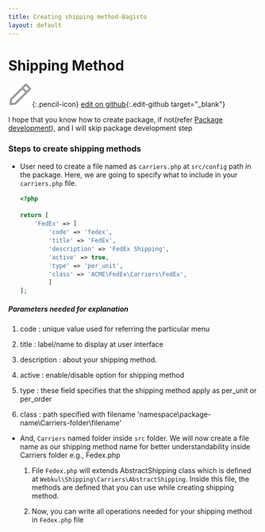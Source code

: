 ```yaml
---
title: Creating shipping method-Bagisto
layout: default
---
```


# Shipping Method


![](assets/images/icons/Icon-Pencil-Large.svg){:.pencil-icon}
[edit on github](https://github.com/bagisto/bagisto-docs/blob/master/create_shipping_method.md){:.edit-github  target="_blank"}

I hope that you know how to create package, if not(refer [Package development](create_package.md)), and I will skip package development step

### Steps to create shipping methods

* User need to create a file named as `carriers.php` at `src/config` path in the package. Here, we are going to specify what to include in your `carriers.php` file.

    ```php
    <?php

    return [
        'FedEx' => [
            'code' => 'fedex',
            'title' => 'FedEx',
            'description' => 'FedEx Shipping',
            'active' => true,
            'type' => 'per_unit',
            'class' => 'ACME\FedEx\Carriers\FedEx',
            ]
    ];
    ```

##### Parameters needed for explanation

1. code : unique value used for referring the particular menu

2. title : label/name to display at user interface

3. description : about your shipping method.

4. active : enable/disable option for shipping method

5. type : these field specifies that the shipping method apply as per_unit or
   per_order

6. class : path specified with filename 'namespace\package-name\Carriers-folder\filename'


* And, `Carriers` named folder inside `src` folder. We will now create a file name as our shipping method name for better understandability inside Carriers folder e.g., Fedex.php

    1. File `Fedex.php` will extends AbstractShipping class which is defined at `Webkul\Shipping\Carriers\AbstractShipping`. Inside this file, the methods are defined that you can use while creating shipping method.

    2. Now, you can write all operations needed for your shipping method in `Fedex.php` file
